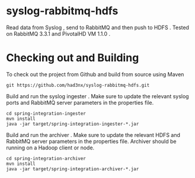 syslog-rabbitmq-hdfs
===============

Read data from Syslog , send to RabbitMQ and then push to HDFS . Tested on RabbitMQ 3.3.1 and PivotalHD  VM 1.1.0 . 



# Checking out and Building

To check out the project from Github and build from source using Maven

	git https://github.com/had3nx/syslog-rabbitmq-hdfs.git

Build and run the syslog ingester . Make sure to update the relevant syslog ports and RabbitMQ server parameters in the properties file.

	cd spring-integration-ingester
	mvn install
	java -jar target/spring-integration-ingester-*.jar

Build and run the archiver . Make sure to update the relevant HDFS and RabbitMQ server parameters in the properties file. Archiver should be running on a Hadoop client or node.
	
	cd spring-integration-archiver
	mvn install
	java -jar target/spring-integration-archiver-*.jar
